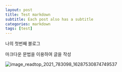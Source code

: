 ```yaml
---
layout: post
title: Test markdown
subtitle: Each post also has a subtitle
categories: markdown
tags: [test]
---
```

나의 첫번째 블로그

마크다운 문법을 이용하여 글을 작성

![image_readtop_2021_783098_16287530874749537](https://user-images.githubusercontent.com/91510274/135581166-8f064e80-0590-4c31-a6be-21aeba85c698.jpg)

